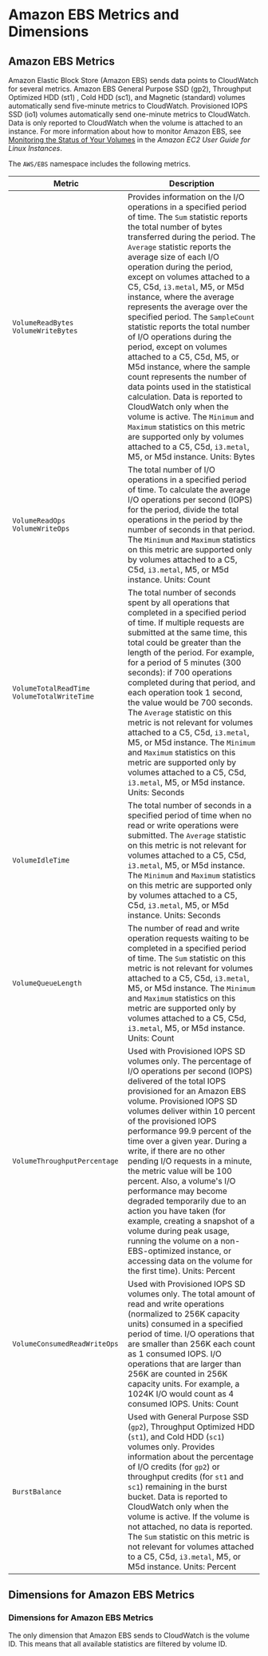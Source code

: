 # Amazon EBS Metrics and Dimensions<a name="ebs-metricscollected"></a>

## Amazon EBS Metrics<a name="ebs-metrics"></a>

Amazon Elastic Block Store \(Amazon EBS\) sends data points to CloudWatch for several metrics\. Amazon EBS General Purpose SSD \(gp2\), Throughput Optimized HDD \(st1\) , Cold HDD \(sc1\), and Magnetic \(standard\) volumes automatically send five\-minute metrics to CloudWatch\. Provisioned IOPS SSD \(io1\) volumes automatically send one\-minute metrics to CloudWatch\. Data is only reported to CloudWatch when the volume is attached to an instance\. For more information about how to monitor Amazon EBS, see [Monitoring the Status of Your Volumes](https://docs.aws.amazon.com/AWSEC2/latest/UserGuide/monitoring-volume-status.html) in the *Amazon EC2 User Guide for Linux Instances*\.

The `AWS/EBS` namespace includes the following metrics\.


| Metric | Description | 
| --- | --- | 
|  `VolumeReadBytes` `VolumeWriteBytes`  |  Provides information on the I/O operations in a specified period of time\. The `Sum` statistic reports the total number of bytes transferred during the period\. The `Average` statistic reports the average size of each I/O operation during the period, except on volumes attached to a C5, C5d, `i3.metal`, M5, or M5d instance, where the average represents the average over the specified period\. The `SampleCount` statistic reports the total number of I/O operations during the period, except on volumes attached to a C5, C5d, M5, or M5d instance, where the sample count represents the number of data points used in the statistical calculation\. Data is reported to CloudWatch only when the volume is active\. The `Minimum` and `Maximum` statistics on this metric are supported only by volumes attached to a C5, C5d, `i3.metal`, M5, or M5d instance\. Units: Bytes  | 
|  `VolumeReadOps` `VolumeWriteOps`  |  The total number of I/O operations in a specified period of time\. To calculate the average I/O operations per second \(IOPS\) for the period, divide the total operations in the period by the number of seconds in that period\. The `Minimum` and `Maximum` statistics on this metric are supported only by volumes attached to a C5, C5d, `i3.metal`, M5, or M5d instance\. Units: Count  | 
|  `VolumeTotalReadTime` `VolumeTotalWriteTime`  |  The total number of seconds spent by all operations that completed in a specified period of time\. If multiple requests are submitted at the same time, this total could be greater than the length of the period\. For example, for a period of 5 minutes \(300 seconds\): if 700 operations completed during that period, and each operation took 1 second, the value would be 700 seconds\. The `Average` statistic on this metric is not relevant for volumes attached to a C5, C5d, `i3.metal`, M5, or M5d instance\. The `Minimum` and `Maximum` statistics on this metric are supported only by volumes attached to a C5, C5d, `i3.metal`, M5, or M5d instance\. Units: Seconds  | 
|  `VolumeIdleTime`  |  The total number of seconds in a specified period of time when no read or write operations were submitted\. The `Average` statistic on this metric is not relevant for volumes attached to a C5, C5d, `i3.metal`, M5, or M5d instance\. The `Minimum` and `Maximum` statistics on this metric are supported only by volumes attached to a C5, C5d, `i3.metal`, M5, or M5d instance\. Units: Seconds  | 
|  `VolumeQueueLength`  |  The number of read and write operation requests waiting to be completed in a specified period of time\. The `Sum` statistic on this metric is not relevant for volumes attached to a C5, C5d, `i3.metal`, M5, or M5d instance\. The `Minimum` and `Maximum` statistics on this metric are supported only by volumes attached to a C5, C5d, `i3.metal`, M5, or M5d instance\. Units: Count  | 
|  `VolumeThroughputPercentage`  |  Used with Provisioned IOPS SD volumes only\. The percentage of I/O operations per second \(IOPS\) delivered of the total IOPS provisioned for an Amazon EBS volume\. Provisioned IOPS SD volumes deliver within 10 percent of the provisioned IOPS performance 99\.9 percent of the time over a given year\. During a write, if there are no other pending I/O requests in a minute, the metric value will be 100 percent\. Also, a volume's I/O performance may become degraded temporarily due to an action you have taken \(for example, creating a snapshot of a volume during peak usage, running the volume on a non\-EBS\-optimized instance, or accessing data on the volume for the first time\)\. Units: Percent  | 
|  `VolumeConsumedReadWriteOps`  |  Used with Provisioned IOPS SD volumes only\. The total amount of read and write operations \(normalized to 256K capacity units\) consumed in a specified period of time\. I/O operations that are smaller than 256K each count as 1 consumed IOPS\. I/O operations that are larger than 256K are counted in 256K capacity units\. For example, a 1024K I/O would count as 4 consumed IOPS\. Units: Count  | 
| `BurstBalance` |  Used with General Purpose SSD \(`gp2`\), Throughput Optimized HDD \(`st1`\), and Cold HDD \(`sc1`\) volumes only\. Provides information about the percentage of I/O credits \(for `gp2`\) or throughput credits \(for `st1` and `sc1`\) remaining in the burst bucket\. Data is reported to CloudWatch only when the volume is active\. If the volume is not attached, no data is reported\. The `Sum` statistic on this metric is not relevant for volumes attached to a C5, C5d, `i3.metal`, M5, or M5d instance\. Units: Percent  | 

## Dimensions for Amazon EBS Metrics<a name="ebs-metric-dimensions"></a>

### Dimensions for Amazon EBS Metrics<a name="ebs-metric-dimensions"></a>

The only dimension that Amazon EBS sends to CloudWatch is the volume ID\. This means that all available statistics are filtered by volume ID\. 